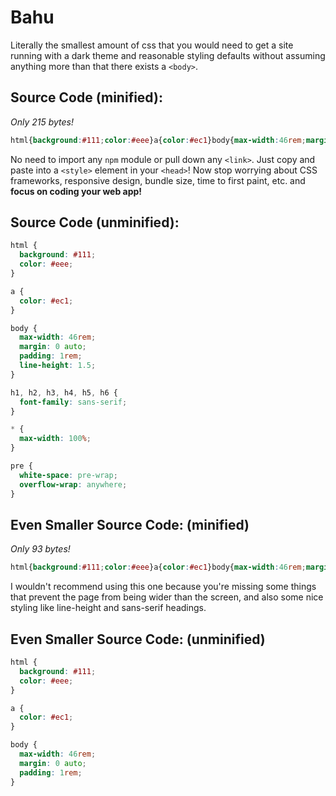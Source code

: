 Bahu
====

Literally the smallest amount of css that you would need to get a site running with a dark theme and reasonable styling defaults without assuming anything more than that there exists a `<body>`.

Source Code (minified):
-----------------------

_Only 215 bytes!_

```css
html{background:#111;color:#eee}a{color:#ec1}body{max-width:46rem;margin:0 auto;padding:1rem;line-height:1.5}h1,h2,h3,h4,h5,h6{font-family:sans-serif}*{max-width:100%}pre{white-space:pre-wrap;overflow-wrap:anywhere}
```

No need to import any `npm` module or pull down any `<link>`. Just copy and paste into a `<style>` element in your `<head>`! Now stop worrying about CSS frameworks, responsive design, bundle size, time to first paint, etc. and **focus on coding your web app!**

Source Code (unminified):
-------------------------

```css
html {
  background: #111;
  color: #eee;
}

a {
  color: #ec1;
}

body {
  max-width: 46rem;
  margin: 0 auto;
  padding: 1rem;
  line-height: 1.5;
}

h1, h2, h3, h4, h5, h6 {
  font-family: sans-serif;
}

* {
  max-width: 100%;
}

pre {
  white-space: pre-wrap;
  overflow-wrap: anywhere;
}
```

**Even Smaller** Source Code: (minified)
----------------------------------------

_Only 93 bytes!_

```css
html{background:#111;color:#eee}a{color:#ec1}body{max-width:46rem;margin:0 auto;padding:1rem}
```

I wouldn't recommend using this one because you're missing some things that prevent the page from being wider than the screen, and also some nice styling like line-height and sans-serif headings.

**Even Smaller** Source Code: (unminified)
------------------------------------------

```css
html {
  background: #111;
  color: #eee;
}

a {
  color: #ec1;
}

body {
  max-width: 46rem;
  margin: 0 auto;
  padding: 1rem;
}
```
